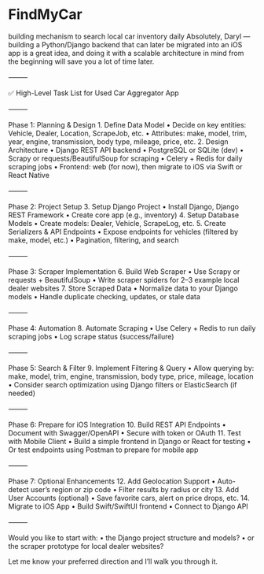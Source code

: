 # FindMyCar
building mechanism to search local car inventory daily 
Absolutely, Daryl — building a Python/Django backend that can later be migrated into an iOS app is a great idea, and doing it with a scalable architecture in mind from the beginning will save you a lot of time later.

⸻

✅ High-Level Task List for Used Car Aggregator App

⸻

Phase 1: Planning & Design
	1.	Define Data Model
	•	Decide on key entities: Vehicle, Dealer, Location, ScrapeJob, etc.
	•	Attributes: make, model, trim, year, engine, transmission, body type, mileage, price, etc.
	2.	Design Architecture
	•	Django REST API backend
	•	PostgreSQL or SQLite (dev)
	•	Scrapy or requests/BeautifulSoup for scraping
	•	Celery + Redis for daily scraping jobs
	•	Frontend: web (for now), then migrate to iOS via Swift or React Native

⸻

Phase 2: Project Setup
	3.	Setup Django Project
	•	Install Django, Django REST Framework
	•	Create core app (e.g., inventory)
	4.	Setup Database Models
	•	Create models: Dealer, Vehicle, ScrapeLog, etc.
	5.	Create Serializers & API Endpoints
	•	Expose endpoints for vehicles (filtered by make, model, etc.)
	•	Pagination, filtering, and search

⸻

Phase 3: Scraper Implementation
	6.	Build Web Scraper
	•	Use Scrapy or requests + BeautifulSoup
	•	Write scraper spiders for 2–3 example local dealer websites
	7.	Store Scraped Data
	•	Normalize data to your Django models
	•	Handle duplicate checking, updates, or stale data

⸻

Phase 4: Automation
	8.	Automate Scraping
	•	Use Celery + Redis to run daily scraping jobs
	•	Log scrape status (success/failure)

⸻

Phase 5: Search & Filter
	9.	Implement Filtering & Query
	•	Allow querying by: make, model, trim, engine, transmission, body type, price, mileage, location
	•	Consider search optimization using Django filters or ElasticSearch (if needed)

⸻

Phase 6: Prepare for iOS Integration
	10.	Build REST API Endpoints
	•	Document with Swagger/OpenAPI
	•	Secure with token or OAuth
	11.	Test with Mobile Client
	•	Build a simple frontend in Django or React for testing
	•	Or test endpoints using Postman to prepare for mobile app

⸻

Phase 7: Optional Enhancements
	12.	Add Geolocation Support
	•	Auto-detect user’s region or zip code
	•	Filter results by radius or city
	13.	Add User Accounts (optional)
	•	Save favorite cars, alert on price drops, etc.
	14.	Migrate to iOS App
	•	Build Swift/SwiftUI frontend
	•	Connect to Django API

⸻

Would you like to start with:
	•	the Django project structure and models?
	•	or the scraper prototype for local dealer websites?

Let me know your preferred direction and I’ll walk you through it.
